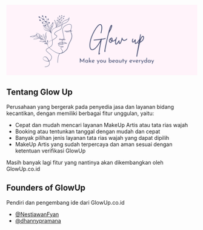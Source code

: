 ![Logo](https://github.com/glowup-co-id/.github/blob/main/picture/glow_up.png)

## Tentang Glow Up

Perusahaan yang bergerak pada penyedia jasa dan layanan bidang kecantikan, dengan memiliki berbagai fitur unggulan, yaitu:

- Cepat dan mudah mencari layanan MakeUp Artis atau tata rias wajah
- Booking atau tentunkan tanggal dengan mudah dan cepat
- Banyak pilihan jenis layanan tata rias wajah yang dapat dipilih
- MakeUp Artis yang sudah terpercaya dan aman sesuai dengan ketentuan verifikasi GlowUp

Masih banyak lagi fitur yang nantinya akan dikembangkan oleh GlowUp.co.id


## Founders of GlowUp

Pendiri dan pengembang ide dari GlowUp.co.id

- [@NestiawanFyan](https://github.com/nestiawanfyans)
- [@dhannypramana](https://github.com/dhannypramana)